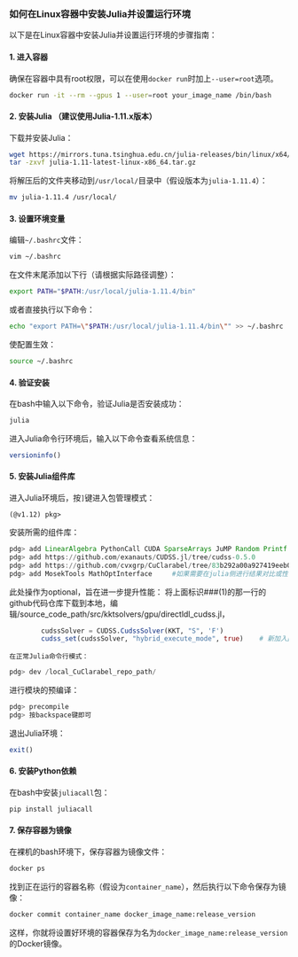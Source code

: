 ### 如何在Linux容器中安装Julia并设置运行环境

以下是在Linux容器中安装Julia并设置运行环境的步骤指南：

#### 1. 进入容器

确保在容器中具有root权限，可以在使用`docker run`时加上`--user=root`选项。

```bash
docker run -it --rm --gpus 1 --user=root your_image_name /bin/bash
```

#### 2. 安装Julia （建议使用Julia-1.11.x版本）

下载并安装Julia：

```bash
wget https://mirrors.tuna.tsinghua.edu.cn/julia-releases/bin/linux/x64/1.11/julia-1.11-latest-linux-x86_64.tar.gz
tar -zxvf julia-1.11-latest-linux-x86_64.tar.gz
```

将解压后的文件夹移动到`/usr/local/`目录中（假设版本为`julia-1.11.4`）：

```bash
mv julia-1.11.4 /usr/local/
```

#### 3. 设置环境变量

编辑`~/.bashrc`文件：

```bash
vim ~/.bashrc
```

在文件末尾添加以下行（请根据实际路径调整）：

```bash
export PATH="$PATH:/usr/local/julia-1.11.4/bin"
```

或者直接执行以下命令：

```bash
echo "export PATH=\"$PATH:/usr/local/julia-1.11.4/bin\"" >> ~/.bashrc
```

使配置生效：

```bash
source ~/.bashrc
```

#### 4. 验证安装

在bash中输入以下命令，验证Julia是否安装成功：

```bash
julia
```

进入Julia命令行环境后，输入以下命令查看系统信息：

```julia
versioninfo()
```

#### 5. 安装Julia组件库

进入Julia环境后，按`]`键进入包管理模式：

```
(@v1.12) pkg>
```

安装所需的组件库：

```julia
pdg> add LinearAlgebra PythonCall CUDA SparseArrays JuMP Random Printf NPZ
pdg> add https://github.com/exanauts/CUDSS.jl/tree/cudss-0.5.0
pdg> add https://github.com/cvxgrp/CuClarabel/tree/83b292a00a927419eeb0cb00f05f38e2119efb17        ###(1) 
pdg> add MosekTools MathOptInterface     #如果需要在julia侧进行结果对比或性能benchmark，可以安装MosekTools,具体请见https://github.com/jump-dev/MosekTools.jl
```

此处操作为optional，旨在进一步提升性能：
    将上面标识###(1)的那一行的github代码仓库下载到本地，编辑/source_code_path/src/kktsolvers/gpu/directldl_cudss.jl，
```julia
        cudssSolver = CUDSS.CudssSolver(KKT, "S", 'F')
        cudss_set(cudssSolver, "hybrid_execute_mode", true)    # 新加入此行代码
```
    在正常Julia命令行模式：

```julia
pdg> dev /local_CuClarabel_repo_path/
```

进行模块的预编译：

```julia
pdg> precompile
pdg> 按backspace键即可
```

退出Julia环境：

```julia
exit()
```

#### 6. 安装Python依赖

在bash中安装`juliacall`包：

```bash
pip install juliacall
```

#### 7. 保存容器为镜像

在裸机的bash环境下，保存容器为镜像文件：

```bash
docker ps
```

找到正在运行的容器名称（假设为`container_name`），然后执行以下命令保存为镜像：

```bash
docker commit container_name docker_image_name:release_version
```

这样，你就将设置好环境的容器保存为名为`docker_image_name:release_version`的Docker镜像。
